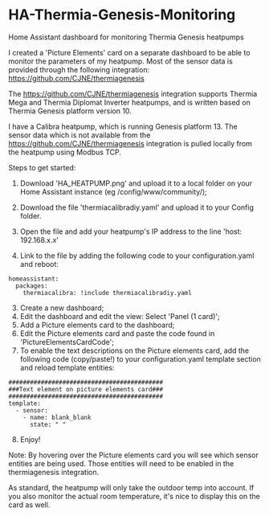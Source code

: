 # HA-Thermia-Genesis-Monitoring
Home Assistant dashboard for monitoring Thermia Genesis heatpumps

I created a 'Picture Elements' card on a separate dashboard to be able to monitor the parameters of my heatpump.
Most of the sensor data is provided through the following integration: https://github.com/CJNE/thermiagenesis

The https://github.com/CJNE/thermiagenesis integration supports Thermia Mega and Thermia Diplomat Inverter heatpumps, and is written based on Thermia Genesis platform version 10.

I have a Calibra heatpump, which is running Genesis platform 13.
The sensor data which is not available from the https://github.com/CJNE/thermiagenesis integration is pulled locally from the heatpump using Modbus TCP.


Steps to get started:

1) Download 'HA_HEATPUMP.png' and upload it to a local folder on your Home Assistant instance (eg /config/www/community/);
  
2) Download the file 'thermiacalibradiy.yaml' and upload it to your Config folder.
3) Open the file and add your heatpump's IP address to the line 'host: 192.168.x.x'
4) Link to the file by adding the following code to your configuration.yaml and reboot:

```
homeassistant:
  packages:
    thermiacalibra: !include thermiacalibradiy.yaml
```

3) Create a new dashboard;
4) Edit the dashboard and edit the view: Select 'Panel (1 card)';
5) Add a Picture elements card to the dashboard;
6) Edit the Picture elements card and paste the code found in 'PictureElementsCardCode';
7) To enable the text descriptions on the Picture elements card, add the following code (copy/paste!) to your configuration.yaml template section and reload template entities:

```
###########################################
###Text element on picture elements card###
###########################################
template:
  - sensor:
    - name: blank_blank
      state: " "
```
   
8) Enjoy!

Note: By hovering over the Picture elements card you will see which sensor entities are being used. Those entities will need to be enabled in the thermiagenesis integration.

As standard, the heatpump will only take the outdoor temp into account.
If you also monitor the actual room temperature, it's nice to display this on the card as well.
